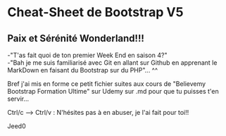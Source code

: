# Cheat-Sheet de Bootstrap V5

## Paix et Sérénité Wonderland!!!  

-"T'as fait quoi de ton premier Week End en saison 4?"  
-"Bah je me suis familiarisé avec Git en allant sur Github en apprenant le MarkDown en faisant du Bootstrap sur du PHP"...   ^^

Bref j'ai mis en forme ce petit fichier suites aux cours de "Believemy Bootstrap Formation Ultime" sur Udemy sur .md pour que tu puisses t'en servir...  

Ctrl/c --> Ctrl/v : N'hésites pas à en abuser, je l'ai fait pour toi!!  

Jeed0
